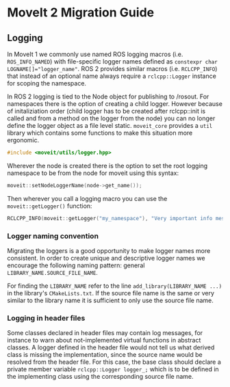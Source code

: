 # MoveIt 2 Migration Guide

## Logging

In MoveIt 1 we commonly use named ROS logging macros (i.e. `ROS_INFO_NAMED`) with file-specific logger names defined as `constexpr char LOGNAME[]="logger_name"`.
ROS 2 provides similar macros (i.e. `RCLCPP_INFO`) that instead of an optional name always require a `rclcpp::Logger` instance for scoping the namespace.

In ROS 2 logging is tied to the Node object for publishing to /rosout.
For namespaces there is the option of creating a child logger.
However because of initaliziation order (child logger has to be created after rclcpp::init is called and from a method on the logger from the node) you can no longer define the logger object as a file level static.
`moveit_core` provides a `util` library which contains some functions to make this situation more ergonomic.
```C++
#include <moveit/utils/logger.hpp>
```

Wherever the node is created there is the option to set the root logging namespace to be from the node for moveit using this syntax:

```C++
moveit::setNodeLoggerName(node->get_name());
```

Then wherever you call a logging macro you can use the `moveit::getLogger()` function:
```C++
RCLCPP_INFO(moveit::getLogger("my_namespace"), "Very important info message");
```

### Logger naming convention

Migrating the loggers is a good opportunity to make logger names more consistent.
In order to create unique and descriptive logger names we encourage the following naming pattern: general `LIBRARY_NAME.SOURCE_FILE_NAME`.

For finding the `LIBRARY_NAME` refer to the line `add_library(LIBRARY_NAME ...)` in the library's `CMakeLists.txt`.
If the source file name is the same or very similar to the library name it is sufficient to only use the source file name.

### Logging in header files

Some classes declared in header files may contain log messages, for instance to warn about not-implemented virtual functions in abstract classes.
A logger defined in the header file would not tell us what derived class is missing the implementation, since the source name would be resolved from the header file.
For this case, the base class should declare a private member variable `rclcpp::Logger logger_;` which is to be defined in the implementing class using the corresponding source file name.
